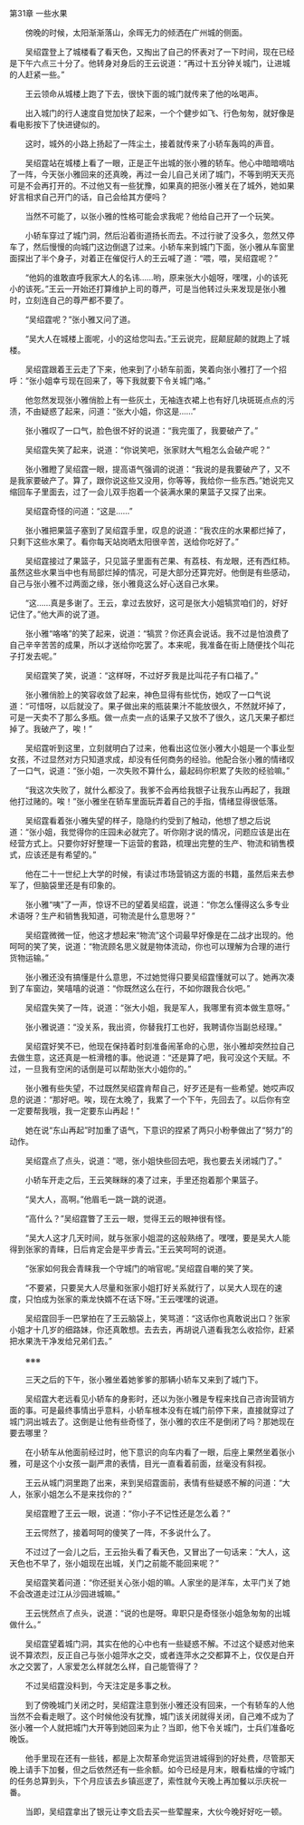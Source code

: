 第31章 一些水果

　　傍晚的时候，太阳渐渐落山，余晖无力的倾洒在广州城的侧面。

　　吴绍霆登上了城楼看了看天色，又掏出了自己的怀表对了一下时间，现在已经是下午六点三十分了。他转身对身后的王云说道：“再过十五分钟关城门，让进城的人赶紧一些。”

　　王云领命从城楼上跑了下去，很快下面的城门就传来了他的吆喝声。

　　出入城门的行人速度自觉加快了起来，一个个健步如飞、行色匆匆，就好像是看电影按下了快进键似的。

　　这时，城外的小路上扬起了一阵尘土，接着就传来了小轿车轰鸣的声音。

　　吴绍霆站在城楼上看了一眼，正是正午出城的张小雅的轿车。他心中暗暗嘀咕了一阵，今天张小雅回来的还真晚，再过一会儿自己关闭了城门，不等到明天天亮可是不会再打开的。不过他又有一些犹豫，如果真的把张小雅关在了城外，她如果好言相求自己开门的话，自己会给其方便吗？

　　当然不可能了，以张小雅的性格可能会求我呢？他给自己开了一个玩笑。

　　小轿车穿过了城门洞，然后沿着街道扬长而去。不过行驶了没多久，忽然又停车了，然后慢慢的向城门这边倒退了过来。小轿车来到城门下面，张小雅从车窗里面探出了半个身子，对着正在催促行人的王云喊了道：“喂，喂，吴绍霆呢？”

　　“他妈的谁敢直呼我家大人的名讳……哟，原来张大小姐呀，嘿嘿，小的该死小的该死。”王云一开始还打算维护上司的尊严，可是当他转过头来发现是张小雅时，立刻连自己的尊严都不要了。

　　“吴绍霆呢？”张小雅又问了道。

　　“吴大人在城楼上面呢，小的这给您叫去。”王云说完，屁颠屁颠的就跑上了城楼。

　　吴绍霆跟着王云走了下来，他来到了小轿车前面，笑着向张小雅打了一个招呼：“张小姐幸亏现在回来了，等下我就要下令关城门咯。”

　　他忽然发现张小雅俏脸上有一些灰土，无袖连衣裙上也有好几块斑斑点点的污渍，不由疑惑了起来，问道：“张大小姐，你这是……”

　　张小雅叹了一口气，脸色很不好的说道：“我完蛋了，我要破产了。”

　　吴绍霆失笑了起来，说道：“你说笑吧，张家财大气粗怎么会破产呢？”

　　张小雅瞪了吴绍霆一眼，提高语气强调的说道：“我说的是我要破产了，又不是我家要破产了。算了，跟你说这些又没用，你等等，我给你一些东西。”她说完又缩回车子里面去，过了一会儿双手抱着一个装满水果的果篮子又探了出来。

　　吴绍霆奇怪的问道：“这是……”

　　张小雅把果篮子塞到了吴绍霆手里，叹息的说道：“我农庄的水果都烂掉了，只剩下这些水果了。看你每天站岗晒太阳很辛苦，送给你吃好了。”

　　吴绍霆接过了果篮子，只见篮子里面有芒果、有荔枝、有龙眼，还有西红柿。虽然这些水果当中也有局部烂掉的情况，可是大部分还算完好。他倒是有些感动，自己与张小雅不过两面之缘，张小雅竟这么好心送自己水果。

　　“这……真是多谢了。王云，拿过去放好，这可是张大小姐犒赏咱们的，好好记住了。”他大声的说了道。

　　张小雅“咯咯”的笑了起来，说道：“犒赏？你还真会说话。我不过是怕浪费了自己辛辛苦苦的成果，所以才送给你吃罢了。本来呢，我准备在街上随便找个叫花子打发去呢。”

　　吴绍霆笑了笑，说道：“这样呀，不过好歹我是比叫花子有口福了。”

　　张小雅俏脸上的笑容收敛了起来，神色显得有些忧伤，她叹了一口气说道：“可惜呀，以后就没了。果子做出来的瓶装果汁不能放很久，不然就坏掉了，可是一天卖不了那么多瓶。做一点卖一点的话果子又放不了很久，这几天果子都烂掉了。我破产了，唉！”

　　吴绍霆听到这里，立刻就明白了过来，他看出这位张小雅大小姐是一个事业型女孩，不过显然对方只知道求成，却没有任何商务的经验。他配合张小雅的情绪叹了一口气，说道：“张小姐，一次失败不算什么，最起码你积累了失败的经验嘛。”

　　“我这次失败了，就什么都没了。我爹不会再给我银子让我东山再起了，我跟他打过赌的。唉！”张小雅坐在轿车里面玩弄着自己的手指，情绪显得很低落。

　　吴绍霆看着张小雅失望的样子，隐隐约约受到了触动，他想了想之后说道：“张小姐，我觉得你的庄园未必就完了。听你刚才说的情况，问题应该是出在经营方式上。只要你好好整理一下运营的套路，梳理出完整的生产、物流和销售模式，应该还是有希望的。”

　　他在二十一世纪上大学的时候，有读过市场营销这方面的书籍，虽然后来去参军了，但脑袋里还是有印象的。

　　张小雅“咦”了一声，惊讶不已的望着吴绍霆，说道：“你怎么懂得这么多专业术语呀？生产和销售我知道，可物流是什么意思呀？”

　　吴绍霆微微一怔，他这才想起来“物流”这个词最早好像是在二战才出现的。他呵呵的笑了笑，说道：“物流顾名思义就是物体流动，你也可以理解为合理的进行货物运输。”

　　张小雅还没有搞懂是什么意思，不过她觉得只要吴绍霆懂就可以了。她再次凑到了车窗边，笑嘻嘻的说道：“你既然这么在行，不如你跟我合伙吧。”

　　吴绍霆失笑了一阵，说道：“张大小姐，我是军人，我哪里有资本做生意呀。”

　　张小雅说道：“没关系，我出资，你替我打工也好，我聘请你当副总经理。”

　　吴绍霆好笑不已，他现在保持着时刻准备闹革命的心思，张小雅却突然拉自己去做生意，这还真是一桩滑稽的事。他说道：“还是算了吧，我可没这个天赋。不过，一旦我有空闲的话倒是可以帮助张大小姐你的。”

　　张小雅有些失望，不过既然吴绍霆肯帮自己，好歹还是有一些希望。她哎声叹息的说道：“那好吧。唉，现在太晚了，我累了一个下午，先回去了。以后你有空一定要帮我哦，我一定要东山再起！”

　　她在说“东山再起”时加重了语气，下意识的捏紧了两只小粉拳做出了“努力”的动作。

　　吴绍霆点了点头，说道：“嗯，张小姐快些回去吧，我也要去关闭城门了。”

　　小轿车开走之后，王云笑眯眯的凑了过来，手里还抱着那个果篮子。

　　“吴大人，高啊。”他眉毛一跳一跳的说道。

　　“高什么？”吴绍霆瞥了王云一眼，觉得王云的眼神很有怪。

　　“吴大人这才几天时间，就与张家小姐混的这般熟络了。嘿嘿，要是吴大人能得到张家的青睐，日后肯定会是平步青云。”王云笑呵呵的说道。

　　“张家如何我会青睐我一个守城门的哨官呢。”吴绍霆自嘲的笑了笑。

　　“不要紧，只要吴大人尽量和张家小姐打好关系就行了，以吴大人现在的速度，只怕成为张家的乘龙快婿不在话下呀。”王云嘿嘿的说道。

　　吴绍霆回手一巴掌拍在了王云脑袋上，笑骂道：“这话你也真敢说出口？张家小姐才十几岁的细路妹，你还真敢想。去去去，再胡说八道看我怎么收拾你，赶紧把水果洗干净发给兄弟们去。”

　　※※※

　　三天之后的下午，张小雅坐着她爹爹的那辆小轿车又来到了城门下。

　　吴绍霆大老远看见小轿车的身影时，还以为张小雅是专程来找自己咨询营销方面的事。可是最终事情出乎意料，小轿车根本没有在城门前停下来，直接就穿过了城门洞出城去了。这倒是让他有些奇怪了，张小雅的农庄不是倒闭了吗？那她现在要去哪里？

　　在小轿车从他面前经过时，他下意识的向车内看了一眼，后座上果然坐着张小雅，可是这个小女孩一副严肃的表情，目光一直看着前面，丝毫没有斜视。

　　王云从城门洞里跑了出来，来到吴绍霆面前，表情有些疑惑不解的问道：“大人，张家小姐怎么不是来找你的？”

　　吴绍霆瞪了王云一眼，说道：“你小子不记性还是怎么着？”

　　王云愕然了，接着呵呵的傻笑了一阵，不多说什么了。

　　不过过了一会儿之后，王云抬头看了看天色，又冒出了一句话来：“大人，这天色也不早了，张小姐现在出城，关门之前能不能回来呢？”

　　吴绍霆笑着问道：“你还挺关心张小姐的嘛。人家坐的是洋车，太平门关了她不会改道走过江从沙园进城嘛。”

　　王云恍然点了点头，说道：“说的也是呀。卑职只是奇怪张小姐急匆匆的出城做什么。”


　　吴绍霆望着城门洞，其实在他的心中也有一些疑惑不解。不过这个疑惑对他来说不算浓烈，反正自己与张小姐萍水之交，或者连萍水之交都算不上，仅仅是白开水之交罢了，人家爱怎么样就怎么样，自己能管得了？

　　不过吴绍霆没料到，今天注定是多事之秋。

　　到了傍晚城门关闭之时，吴绍霆注意到张小雅还没有回来，一个有轿车的人他当然不会看走眼了。这个时候他没有犹豫，城门该关闭就得关闭，自己难不成为了张小雅一个人就把城门大开等到她回来为止？当即，他下令关城门，士兵们准备吃晚饭。

　　他手里现在还有一些钱，都是上次帮革命党运货进城得到的好处费，尽管那天晚上请手下加餐，但之后依然还有一些余额。如今已经是月末，眼看枯燥的守城门的任务总算到头，下个月应该去乡镇巡逻了，索性就今天晚上再加餐以示庆祝一番。

　　当即，吴绍霆拿出了银元让李文启去买一些荤腥来，大伙今晚好好吃一顿。
